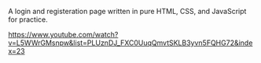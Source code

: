 A login and registeration page written in pure HTML, CSS, and JavaScript for practice.

https://www.youtube.com/watch?v=L5WWrGMsnpw&list=PLUznDJ_FXC0UuqQmvtSKLB3yvn5FQHG72&index=23